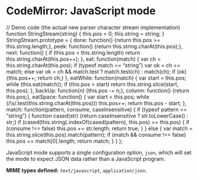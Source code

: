 CodeMirror: JavaScript mode
===========================

// Demo code (the actual new parser character stream implementation) function StringStream(string) { this.pos = 0; this.string = string; } StringStream.prototype = { done: function() {return this.pos &gt;= this.string.length;}, peek: function() {return this.string.charAt(this.pos);}, next: function() { if (this.pos &lt; this.string.length) return this.string.charAt(this.pos++); }, eat: function(match) { var ch = this.string.charAt(this.pos); if (typeof match == “string”) var ok = ch == match; else var ok = ch && match.test ? match.test(ch) : match(ch); if (ok) {this.pos++; return ch;} }, eatWhile: function(match) { var start = this.pos; while (this.eat(match)); if (this.pos &gt; start) return this.string.slice(start, this.pos); }, backUp: function(n) {this.pos -= n;}, column: function() {return this.pos;}, eatSpace: function() { var start = this.pos; while (/\\s/.test(this.string.charAt(this.pos))) this.pos++; return this.pos - start; }, match: function(pattern, consume, caseInsensitive) { if (typeof pattern == “string”) { function cased(str) {return caseInsensitive ? str.toLowerCase() : str;} if (cased(this.string).indexOf(cased(pattern), this.pos) == this.pos) { if (consume !== false) this.pos += str.length; return true; } } else { var match = this.string.slice(this.pos).match(pattern); if (match && consume !== false) this.pos += match\[0\].length; return match; } } };

JavaScript mode supports a single configuration option, `json`, which will set the mode to expect JSON data rather than a JavaScript program.

**MIME types defined:** `text/javascript`, `application/json`.
